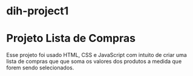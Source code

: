 # dih-project1

<h1>Projeto Lista de Compras</h1>

Esse projeto foi usado HTML, CSS e JavaScript
com intuito de criar uma lista de compras que
que soma os valores dos produtos a medida que 
forem sendo selecionados.
